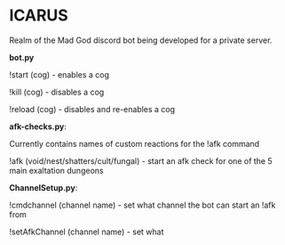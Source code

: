 # ICARUS
Realm of the Mad God discord bot being developed for a private server.

**bot.py**

!start (cog) - enables a cog

!kill (cog) - disables a cog

!reload (cog) - disables and re-enables a cog

**afk-checks.py**:

Currently contains names of custom reactions for the !afk command

!afk (void/nest/shatters/cult/fungal) - start an afk check for one of the 5 main exaltation dungeons


**ChannelSetup.py**:

!cmdchannel (channel name) - set what channel the bot can start an !afk from

!setAfkChannel (channel name) - set what 
